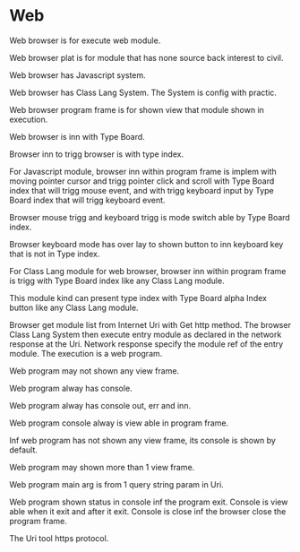 # Web

Web browser is for execute web module.

Web browser plat is for module that has none source back interest to civil.

Web browser has Javascript system.

Web browser has Class Lang System.
The System is config with practic.

Web browser program frame is for shown view that module shown in execution.

Web browser is inn with Type Board.

Browser inn to trigg browser is with type index.

For Javascript module,
browser inn within program frame is implem with moving pointer cursor and
trigg pointer click and scroll with Type Board index that will trigg mouse event, 
and with trigg keyboard input by Type Board index that will trigg
keyboard event.

Browser mouse trigg and keyboard trigg is mode switch able by Type Board index.

Browser keyboard mode has over lay to shown button to inn keyboard key that
is not in Type index.

For Class Lang module for web browser,
browser inn within program frame is trigg with Type Board index like any
Class Lang module.

This module kind can present type index with Type Board alpha Index button
like any Class Lang module.

Browser get module list from Internet Uri with Get http method.
The browser Class Lang System then execute entry module as declared in the 
network response at the Uri.
Network response specify the module ref of the entry module.
The execution is a web program.

Web program may not shown any view frame.

Web program alway has console.

Web program alway has console out, err and inn.

Web program console alway is view able in program frame.

Inf web program has not shown any view frame, its console is shown by default.

Web program may shown more than 1 view frame.

Web program main arg is from 1 query string param in Uri.

Web program shown status in console inf the program exit.
Console is view able when it exit and after it exit.
Console is close inf the browser close the program frame.

The Uri tool https protocol.